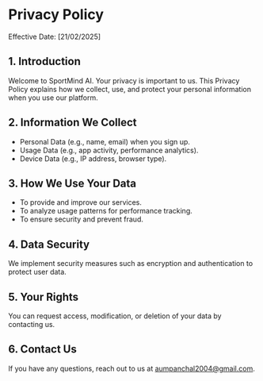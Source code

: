 # Privacy Policy

Effective Date: [21/02/2025]

## 1. Introduction
Welcome to SportMind AI. Your privacy is important to us. This Privacy Policy explains how we collect, use, and protect your personal information when you use our platform.

## 2. Information We Collect
- Personal Data (e.g., name, email) when you sign up.
- Usage Data (e.g., app activity, performance analytics).
- Device Data (e.g., IP address, browser type).

## 3. How We Use Your Data
- To provide and improve our services.
- To analyze usage patterns for performance tracking.
- To ensure security and prevent fraud.

## 4. Data Security
We implement security measures such as encryption and authentication to protect user data.

## 5. Your Rights
You can request access, modification, or deletion of your data by contacting us.

## 6. Contact Us
If you have any questions, reach out to us at aumpanchal2004@gmail.com.

